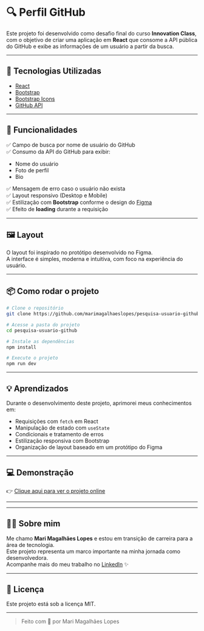 # 🔍 Perfil GitHub

Este projeto foi desenvolvido como desafio final do curso **Innovation Class**, com o objetivo de criar uma aplicação em **React** que consome a API pública do GitHub e exibe as informações de um usuário a partir da busca.


---

## 🚀 Tecnologias Utilizadas

- [React](https://reactjs.org/)
- [Bootstrap](https://getbootstrap.com/)
- [Bootstrap Icons](https://icons.getbootstrap.com/)
- [GitHub API](https://api.github.com)

---

## 🎯 Funcionalidades

✅ Campo de busca por nome de usuário do GitHub  
✅ Consumo da API do GitHub para exibir:

- Nome do usuário
- Foto de perfil
- Bio

✅ Mensagem de erro caso o usuário não exista  
✅ Layout responsivo (Desktop e Mobile)  
✅ Estilização com **Bootstrap** conforme o design do [Figma](https://www.figma.com/proto/DqtFxC6312M32mLt8FpJjq/inovation-class?page-id=22%3A2864&node-id=22-4293)  
✅ Efeito de **loading** durante a requisição

---

## 🖼️ Layout

O layout foi inspirado no protótipo desenvolvido no Figma.  
A interface é simples, moderna e intuitiva, com foco na experiência do usuário.

---

## 📦 Como rodar o projeto

```bash
# Clone o repositório
git clone https://github.com/marimagalhaeslopes/pesquisa-usuario-github.git

# Acesse a pasta do projeto
cd pesquisa-usuario-github

# Instale as dependências
npm install

# Execute o projeto
npm run dev
```

---

## 💡 Aprendizados

Durante o desenvolvimento deste projeto, aprimorei meus conhecimentos em:

- Requisições com `fetch` em React
- Manipulação de estado com `useState`
- Condicionais e tratamento de erros
- Estilização responsiva com Bootstrap
- Organização de layout baseado em um protótipo do Figma

---

## 💻 Demonstração

👉 [Clique aqui para ver o projeto online](https://github.com/marimagalhaeslopes/pesquisa-usuario)

---



---

## 🙋‍♀️ Sobre mim

Me chamo **Mari Magalhães Lopes** e estou em transição de carreira para a área de tecnologia.  
Este projeto representa um marco importante na minha jornada como desenvolvedora.  
Acompanhe mais do meu trabalho no [LinkedIn](https://www.linkedin.com/in/marianamagalhaeslopes/) ✨

---

## 📜 Licença

Este projeto está sob a licença MIT.

---

> Feito com 💙 por Mari Magalhães Lopes
